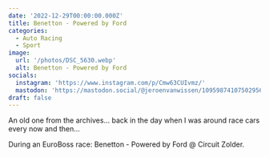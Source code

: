 ```yaml
---
date: '2022-12-29T00:00:00.000Z'
title: Benetton - Powered by Ford
categories:
  - Auto Racing
  - Sport
image:
  url: '/photos/DSC_5630.webp'
  alt: Benetton - Powered by Ford
socials:
  instagram: 'https://www.instagram.com/p/Cmw63CUIvmz/'
  mastodon: 'https://mastodon.social/@jeroenvanwissen/109598741075029560'
draft: false
---
```


An old one from the archives... back in the day when I was around race cars every now and then...

During an EuroBoss race: Benetton - Powered by Ford @ Circuit Zolder.
